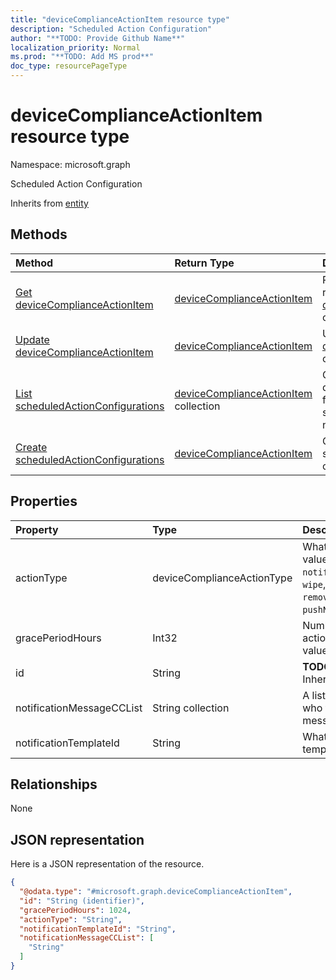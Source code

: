 ```yaml
---
title: "deviceComplianceActionItem resource type"
description: "Scheduled Action Configuration"
author: "**TODO: Provide Github Name**"
localization_priority: Normal
ms.prod: "**TODO: Add MS prod**"
doc_type: resourcePageType
---
```


# deviceComplianceActionItem resource type


Namespace: microsoft.graph

Scheduled Action Configuration


Inherits from [entity](../resources/entity.md)

## Methods
|Method|Return Type|Description|
|:---|:---|:---|
|[Get deviceComplianceActionItem](../api/devicecomplianceactionitem-get.md)|[deviceComplianceActionItem](../resources/devicecomplianceactionitem.md)|Read properties and relationships of a [deviceComplianceActionItem](../resources/devicecomplianceactionitem.md) object.|
|[Update deviceComplianceActionItem](../api/devicecomplianceactionitem-update.md)|[deviceComplianceActionItem](../resources/devicecomplianceactionitem.md)|Update the properties of a [deviceComplianceActionItem](../resources/devicecomplianceactionitem.md) object.|
|[List scheduledActionConfigurations](../api/devicecompliancescheduledactionforrule-list-scheduledactionconfigurations.md)|[deviceComplianceActionItem](../resources/devicecomplianceactionitem.md) collection|Get the deviceComplianceActionItems from the scheduledActionConfigurations navigation property.|
|[Create scheduledActionConfigurations](../api/devicecompliancescheduledactionforrule-post-scheduledactionconfigurations.md)|[deviceComplianceActionItem](../resources/devicecomplianceactionitem.md)|Create a new scheduledActionConfigurations object.|

## Properties
|Property|Type|Description|
|:---|:---|:---|
|actionType|deviceComplianceActionType|What action to take. Possible values are: `noAction`, `notification`, `block`, `retire`, `wipe`, `removeResourceAccessProfiles`, `pushNotification`.|
|gracePeriodHours|Int32|Number of hours to wait till the action will be enforced. Valid values 0 to 8760|
|id|String|**TODO: Add Description** Inherited from [entity](../resources/entity.md)|
|notificationMessageCCList|String collection|A list of group IDs to speicify who to CC this notification message to.|
|notificationTemplateId|String|What notification Message template to use|

## Relationships
None

## JSON representation
Here is a JSON representation of the resource.
<!-- {
  "blockType": "resource",
  "keyProperty": "id",
  "@odata.type": "microsoft.graph.deviceComplianceActionItem",
  "baseType": "microsoft.graph.entity",
  "openType": false
}
-->
``` json
{
  "@odata.type": "#microsoft.graph.deviceComplianceActionItem",
  "id": "String (identifier)",
  "gracePeriodHours": 1024,
  "actionType": "String",
  "notificationTemplateId": "String",
  "notificationMessageCCList": [
    "String"
  ]
}
```

